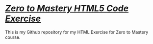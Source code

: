 # _[Zero to Mastery HTML5 Code Exercise](https://digitalgnome.github.io/zero-to-mastery-html/)_
This is my Github repository for my HTML Exercise for Zero to Mastery course.
